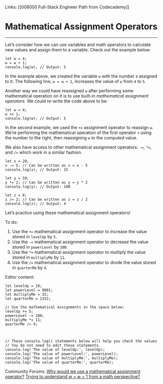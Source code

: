 Links:  [[008000 Full-Stack Engineer Path from Codecademy]]
# Mathematical Assignment Operators
---
Let’s consider how we can use variables and math operators to calculate new values and assign them to a variable. Check out the example below:

	let w = 4;
	w = w + 1;
	console.log(w); // Output: 5

In the example above, we created the variable `w` with the number `4` assigned to it. The following line, `w = w + 1`, increases the value of `w` from `4` to `5`.

Another way we could have reassigned `w` after performing some mathematical operation on it is to use built-in _mathematical assignment operators_. We could re-write the code above to be:

	let w = 4;
	w += 1;
	console.log(w); // Output: 5

In the second example, we used the `+=` assignment operator to reassign `w`. We’re performing the mathematical operation of the first operator `+` using the number to the right, then reassigning `w` to the computed value.

We also have access to other mathematical assignment operators: `-=`, `*=`, and `/=` which work in a similar fashion.

	let x = 20;
	x -= 5; // Can be written as x = x - 5
	console.log(x); // Output: 15
	
	let y = 50;
	y *= 2; // Can be written as y = y * 2
	console.log(y); // Output: 100
	
	let z = 8;
	z /= 2; // Can be written as z = z / 2
	console.log(z); // Output: 4

Let’s practice using these mathematical assignment operators!

To do:
1. Use the `+=` mathematical assignment operator to increase the value stored in `levelUp` by `5`.
2. Use the `-=` mathematical assignment operator to decrease the value stored in `powerLevel` by `100`.
3. Use the `*=` mathematical assignment operator to multiply the value stored in `multiplyMe` by `11`.
4. Use the `/=` mathematical assignment operator to divide the value stored in `quarterMe` by `4`.

Editor content:

	let levelUp = 10;
	let powerLevel = 9001;
	let multiplyMe = 32;
	let quarterMe = 1152;

	// Use the mathematical assignments in the space below:
	levelUp += 5;
	powerLevel -= 100;
	multiplyMe *= 11;
	quarterMe /= 4;



	// These console.log() statements below will help you check the values of the variables.
	// You do not need to edit these statements. 
	console.log('The value of levelUp:', levelUp); 
	console.log('The value of powerLevel:', powerLevel); 
	console.log('The value of multiplyMe:', multiplyMe); 
	console.log('The value of quarterMe:', quarterMe);

Community Forums:
[Why would we use a mathematical assignment operator?](https://discuss.codecademy.com/t/why-would-we-use-a-mathematical-assignment-operator/492245)
[Trying to understand w = w + 1 from a math perspective?](https://discuss.codecademy.com/t/trying-to-understand-w-w-1-from-a-math-perspective/492248)